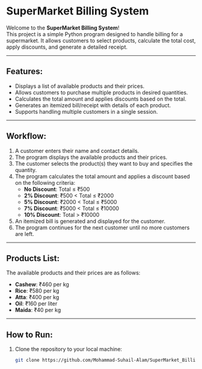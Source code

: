 # SuperMarket Billing System

Welcome to the **SuperMarket Billing System**!  
This project is a simple Python program designed to handle billing for a supermarket. It allows customers to select products, calculate the total cost, apply discounts, and generate a detailed receipt.

---

## Features:
- Displays a list of available products and their prices.
- Allows customers to purchase multiple products in desired quantities.
- Calculates the total amount and applies discounts based on the total.
- Generates an itemized bill/receipt with details of each product.
- Supports handling multiple customers in a single session.

---

## Workflow:
1. A customer enters their name and contact details.
2. The program displays the available products and their prices.
3. The customer selects the product(s) they want to buy and specifies the quantity.
4. The program calculates the total amount and applies a discount based on the following criteria:
   - **No Discount**: Total ≤ ₹500  
   - **2% Discount**: ₹500 < Total ≤ ₹2000  
   - **5% Discount**: ₹2000 < Total ≤ ₹5000  
   - **7% Discount**: ₹5000 < Total ≤ ₹10000  
   - **10% Discount**: Total > ₹10000  
5. An itemized bill is generated and displayed for the customer.
6. The program continues for the next customer until no more customers are left.

---

## Products List:
The available products and their prices are as follows:
- **Cashew**: ₹460 per kg
- **Rice**: ₹580 per kg
- **Atta**: ₹400 per kg
- **Oil**: ₹160 per liter
- **Maida**: ₹40 per kg

---

## How to Run:
1. Clone the repository to your local machine:
   ```bash
   git clone https://github.com/Mohammad-Suhail-Alam/SuperMarket_Billing_system.git
